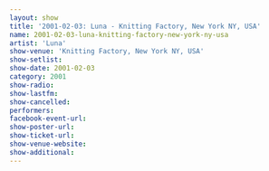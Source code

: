 ```yaml
---
layout: show
title: '2001-02-03: Luna - Knitting Factory, New York NY, USA'
name: 2001-02-03-luna-knitting-factory-new-york-ny-usa
artist: 'Luna'
show-venue: 'Knitting Factory, New York NY, USA'
show-setlist: 
show-date: 2001-02-03
category: 2001
show-radio: 
show-lastfm: 
show-cancelled: 
performers: 
facebook-event-url: 
show-poster-url: 
show-ticket-url: 
show-venue-website: 
show-additional: 
---
```


